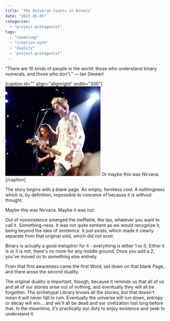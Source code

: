 ```yaml
---
title: "The Universe Counts in Binary"
date: "2013-01-05"
categories: 
  - "project-protagonist"
tags: 
  - "cosmology"
  - "creation-myth"
  - "duality"
  - "project-protagonist"
---
```


"There are 10 kinds of people in the world: those who understand binary numerals, and those who don't." ― Ian Stewart

\[caption id="" align="alignright" width="300"\][![Kurt Cobain (front) and Krist Novoselic (left)...](images/300px-Nirvana_around_1992.jpg "Kurt Cobain (front) and Krist Novoselic (left)...")](http://commons.wikipedia.org/wiki/File:Nirvana_around_1992.jpg) Or maybe this was Nirvana.\[/caption\]

The story begins with a blank page. An empty, formless void. A nothingness which is, by definition, impossible to conceive of because it is without thought.

Maybe this was Nirvana. Maybe it was not.

Out of nonexistence emerged the ineffable, the tao, whatever you want to call it. Something-ness. It was not quite sentient as we would recognize it, being beyond the idea of sentience. It just _exists_, which made it clearly separate from that original void, which did not exist.

Binary is actually a good metaphor for it - everything is either 1 or 0. Either it is or it is not, there's no room for any middle ground. Once you add a 2, you've moved on to something else entirely.

From that first awareness came the first Word, set down on that blank Page, and there arose the second duality.

The original duality is important, though, because it reminds us that all of us and all of our stories arise out of nothing, and eventually they will all be forgotten. The archetypal Library knows all the stories, but that doesn't mean it will never fall to ruin. Eventually the universe will run down, entropy or decay will win... and we'll all be dead and our civilization lost long before that. In the meantime, it's practically our duty to enjoy existence and seek to understand it.
